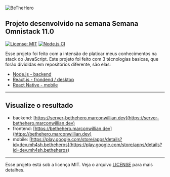   ![BeTheHero][logo-image]

  ## Projeto desenvolvido na semana Semana Omnistack 11.0 
  [![License: MIT][license-image]][license-link] [![Node.js CI](https://github.com/marconwillian/BeTheHero_backend/workflows/Node.js%20CI/badge.svg)](https://github.com/marconwillian/BeTheHero_backend/actions?query=workflow%3A%22Node.js+CI%22)

  Esse projeto foi feito com a intensão de platicar meus conhecimentos na stack do JavaScript.
  Este projeto foi feito com 3 técnologias basicas, que forão divididas em repositórios diferente, são elas:
  - [Node.js - backend][repo-backend]
  - [React.js - frondend / desktop][repo-frontend]
  - [React Native - mobile][repo-mobile]

  ****
  ## Visualize o resultado
  - backend: [https://server-bethehero.marconwillian.dev](https://server-bethehero.marconwillian.dev)
  - frontend: [https://bethehero.marconwillian.dev](https://bethehero.marconwillian.dev)
  - mobile: [https://play.google.com/store/apps/details?id=dev.mh4sh.betheheros](https://play.google.com/store/apps/details?id=dev.mh4sh.betheheros)
  
  ***
  Esse projeto está sob a licença MIT. Veja o arquivo [LICENSE](https://github.com/marconwillian/BeTheHero_backend/blob/master/LICENSE) para mais detalhes.


  <!-- Markdown link & img dfn's -->
  [logo-image]: https://i.imgur.com/ftyy51h.png
  [license-image]: https://img.shields.io/badge/License-MIT-yellow.svg
  [license-link]: https://opensource.org/licenses/MIT
  [repo-backend]: https://github.com/marconwillian/BeTheHero/tree/master/backend#projeto-desenvolvido-na-semana-semana-omnistack-110
  [repo-frontend]: https://github.com/marconwillian/BeTheHero/tree/master/frontend#projeto-desenvolvido-na-semana-semana-omnistack-110
  [repo-mobile]: https://github.com/marconwillian/BeTheHero/tree/master/mobile#projeto-desenvolvido-na-semana-semana-omnistack-110
